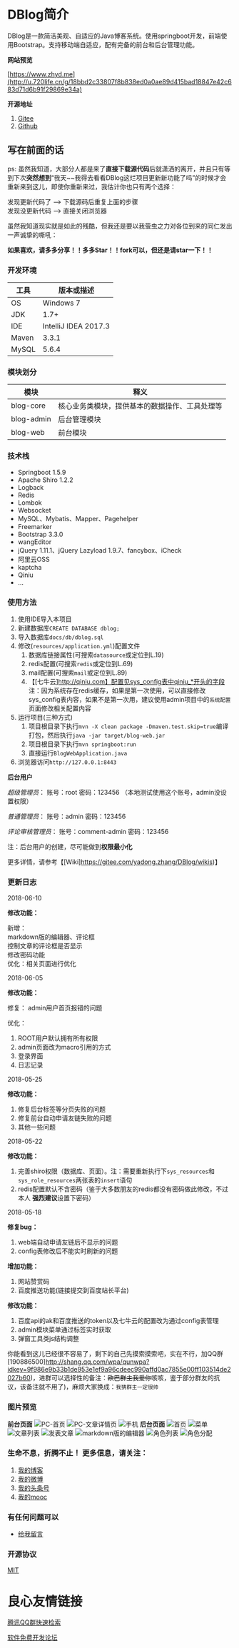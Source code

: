 # DBlog简介
DBlog是一款简洁美观、自适应的Java博客系统。使用springboot开发，前端使用Bootstrap。支持移动端自适应，配有完备的前台和后台管理功能。
  
**网站预览**    
 
[https://www.zhyd.me](http://u.720life.cn/g/18bbd2c33807f8b838ed0a0ae89d415bad18847e42c683d71d6b91f29869e34a)   

**开源地址**   
1. [Gitee](http://u.720life.cn/g/2e71d0f0a5c601172267ba20d3a43c6eb8b522db5d81d0ec8c59230a5fb41b4b774c2ac54f756cf8eb6d8afc642938ec)     
2. [Github](http://u.720life.cn/g/54145d0471d91890860f7f8463c03046d0c258f370fd1193f4dd9436d1c75cb1d6107d1a4c7f3af9faf0245cb6eeadef)     

## 写在前面的话
ps: 虽然我知道，大部分人都是来了**直接下载源代码**后就潇洒的离开，并且只有等到下次**突然想到**“我天~~我得去看看DBlog这烂项目更新新功能了吗”的时候才会重新来到这儿，即使你重新来过，我估计你也只有两个选择：    

发现更新代码了 --> 下载源码后重复上面的步骤    
发现没更新代码 --> 直接关闭浏览器

虽然我知道现实就是如此的残酷，但我还是要以我萤虫之力对各位到来的同仁发出一声诚挚的嘶吼：

**如果喜欢，请多多分享！！多多Star！！fork可以，但还是请star一下！！**


### 开发环境

| 工具    | 版本或描述                |
| ----- | -------------------- |
| OS    | Windows 7            |
| JDK   | 1.7+                 |
| IDE   | IntelliJ IDEA 2017.3 |
| Maven | 3.3.1                |
| MySQL | 5.6.4                |

### 模块划分

| 模块         | 释义                      |
| ---------- | ----------------------- |
| blog-core  | 核心业务类模块，提供基本的数据操作、工具处理等 |
| blog-admin | 后台管理模块                  |
| blog-web   | 前台模块                    |


### 技术栈

- Springboot 1.5.9
- Apache Shiro 1.2.2
- Logback
- Redis
- Lombok
- Websocket
- MySQL、Mybatis、Mapper、Pagehelper
- Freemarker
- Bootstrap 3.3.0
- wangEditor
- jQuery 1.11.1、jQuery Lazyload 1.9.7、fancybox、iCheck
- 阿里云OSS
- kaptcha
- Qiniu
- ...


### 使用方法

1. 使用IDE导入本项目
2. 新建数据库`CREATE DATABASE dblog;`
3. 导入数据库`docs/db/dblog.sql`
4. 修改(`resources/application.yml`)配置文件
   1. 数据库链接属性(可搜索`datasource`或定位到L.19) 
   2. redis配置(可搜索`redis`或定位到L.69)
   3. mail配置(可搜索`mail`或定位到L.89)
   4. 【[七牛云]http://qiniu.com】配置见sys_config表中qiniu_*开头的字段    
   注：因为系统存在redis缓存，如果是第一次使用，可以直接修改sys_config表内容，如果不是第一次用，建议使用admin项目中的`系统配置`页面修改相关配置内容
5. 运行项目(三种方式)
   1. 项目根目录下执行`mvn -X clean package -Dmaven.test.skip=true`编译打包，然后执行`java -jar target/blog-web.jar`
   2. 项目根目录下执行`mvn springboot:run`
   3. 直接运行`BlogWebApplication.java`
6. 浏览器访问`http://127.0.0.1:8443`


**后台用户**

_超级管理员_： 账号：root  密码：123456  （本地测试使用这个账号，admin没设置权限）

_普通管理员_： 账号：admin  密码：123456

_评论审核管理员_： 账号：comment-admin  密码：123456

注：后台用户的创建，尽可能做到**权限最小化**

更多详情，请参考【[Wiki]https://gitee.com/yadong.zhang/DBlog/wikis)】

### 更新日志

2018-06-10

**修改功能：**

新增：    
	markdown版的编辑器、评论框    
	控制文章的评论框是否显示    
	修改密码功能    
优化：相关页面进行优化    

2018-06-05

**修改功能：**

修复： admin用户首页报错的问题    

优化：
1. ROOT用户默认拥有所有权限
2. admin页面改为macro引用的方式
3. 登录界面
4. 日志记录

2018-05-25

**修改功能：**

1. 修复后台标签等分页失败的问题
2. 修复前台自动申请友链失败的问题
3. 其他一些问题


2018-05-22

**修改功能：**

1. 完善shiro权限（数据库、页面）。注：需要重新执行下`sys_resources`和`sys_role_resources`两张表的`insert`语句
2. redis配置默认不含密码（鉴于大多数朋友的redis都没有密码做此修改，不过本人 **强烈建议**设置下密码）

2018-05-18

**修复bug：**

1. web端自动申请友链后不显示的问题
2. config表修改后不能实时刷新的问题
	
**增加功能：**
1. 网站赞赏码
2. 百度推送功能(链接提交到百度站长平台)
	
**修改功能：**
1. 百度api的ak和百度推送的token以及七牛云的配置改为通过config表管理
3. admin模块菜单通过标签实时获取
3. 弹窗工具类js结构调整

你能看到这儿已经很不容易了，剩下的自己先摸索摸索吧，实在不行，加QQ群[190886500]http://shang.qq.com/wpa/qunwpa?idkey=9f986e9b33b1de953e1ef9a96cdeec990affd0ac7855e00ff103514de2027b60)，进群可以选择性的备注：~~欧巴群主我爱你~~咳咳，鉴于部分群友的抗议，该备注就不用了)，麻烦大家换成：`我猜群主一定很帅`

### 图片预览

**前台页面**
![PC-首页](https://gitee.com/yadong.zhang/DBlog/raw/master/docs/img/pc-index.png?v=1.0)
![PC-文章详情页](https://gitee.com/yadong.zhang/DBlog/raw/master/docs/img/pc-detail.png?v=1.0)
![手机](https://gitee.com/yadong.zhang/DBlog/raw/master/docs/img/m.png?v=1.0)
**后台页面**
![首页](https://gitee.com/yadong.zhang/DBlog/raw/master/docs/img/admin-index.png?v=1.0)
![菜单](https://gitee.com/yadong.zhang/DBlog/raw/master/docs/img/admin-menu.png?v=1.0)
![文章列表](https://gitee.com/yadong.zhang/DBlog/raw/master/docs/img/admin-articles.png?v=1.0)
![发表文章](https://gitee.com/yadong.zhang/DBlog/raw/master/docs/img/admin-article2.png?v=1.0)
![markdown版的编辑器](https://gitee.com/uploads/images/2018/0610/145228_06541ada_784199.png?v=1.0 "markdown版的编辑器")
![角色列表](https://gitee.com/yadong.zhang/DBlog/raw/master/docs/img/admin-role.png?v=1.0)
![角色分配](https://gitee.com/yadong.zhang/DBlog/raw/master/docs/img/admin-role2.png?v=1.0)


 ### 生命不息，折腾不止！ 更多信息，请关注：
 1. [我的博客](http://u.720life.cn/g/18bbd2c33807f8b838ed0a0ae89d415bad18847e42c683d71d6b91f29869e34a) 
 2. [我的微博](http://u.720life.cn/g/c1e3906cb73241d8bdbe53b5d457b17dc5e7cf5c1bd2599d2e47e0359722cd11) 
 3. [我的头条号](http://u.720life.cn/g/118b7af38f18204760fd37a6bfa049ce966f36fd837fb4636774805882b6e67bf4ba6b0df274ad1d0f31575221ab137b) 
 4. [我的mooc](http://u.720life.cn/g/9bdca284b716378ad8944a645c76d01825cac3ba4c37de1f1e3f15ff12923df27d7eaa23b08198cceb3c23f91ba9472a) 

 ### 有任何问题可以
- [给我留言](http://u.720life.cn/g/18bbd2c33807f8b838ed0a0ae89d415b550d1e46debbe31233e96fe2aa0dc388) 


### 开源协议

 [MIT](http://u.720life.cn/g/2e71d0f0a5c601172267ba20d3a43c6eb8b522db5d81d0ec8c59230a5fb41b4b05e6af079e83c97b1c6913dbb9723c8fab045d52719580033ccb6c3a7275eddb) 


 # 良心友情链接

[腾讯QQ群快速检索](http://u.720life.cn/s/8cf73f7c)

[软件免费开发论坛](http://u.720life.cn/s/bbb01dc0)